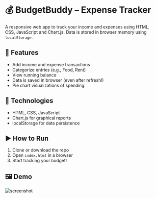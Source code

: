 # 💰 BudgetBuddy – Expense Tracker

A responsive web app to track your income and expenses using HTML, CSS, JavaScript and Chart.js. Data is stored in browser memory using `localStorage`.

## 🌟 Features

- Add income and expense transactions
- Categorize entries (e.g., Food, Rent)
- View running balance
- Data is saved in browser (even after refresh!)
- Pie chart visualizations of spending

## 🧰 Technologies

- HTML, CSS, JavaScript
- Chart.js for graphical reports
- localStorage for data persistence

## ▶️ How to Run

1. Clone or download the repo
2. Open `index.html` in a browser
3. Start tracking your budget!

## 🖼️ Demo

![screenshot](demo.png)

